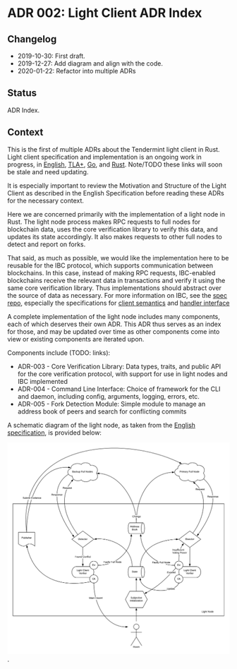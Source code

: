 # ADR 002: Light Client ADR Index

## Changelog

- 2019-10-30: First draft.
- 2019-12-27: Add diagram and align with the code.
- 2020-01-22: Refactor into multiple ADRs

## Status

ADR Index.

## Context

This is the first of multiple ADRs about the Tendermint light client in Rust.
Light client specification and implementation is an ongoing work in progress, in 
[English][english-spec],
[TLA+][tla-spec], 
[Go][go-impl],
and [Rust][rust-impl]. Note/TODO these links will soon be stale and need
updating.

It is especially important to review the Motivation and Structure of the Light
Client as described in the English Specification before reading these ADRs for
the necessary context.

Here we are concerned primarily with the implementation of a light node in Rust.
The light node process makes RPC requests to full nodes for blockchain data, uses
the core verification library to verify this data, and updates its state accordingly. 
It also makes requests to other full nodes to detect and report on forks.

That said, as much as possible, we would like the implementation here to be
reusable for the IBC protocol, which supports communication between blockchains. 
In this case, instead of making RPC requests, IBC-enabled blockchains receive the relevant data in transactions and
verify it using the same core verification library. Thus implementations should
abstract over the source of data as necessary.
For more information on IBC, see the 
[spec repo](https://github.com/cosmos/ics),
especially the specifications for
[client
semantics](https://github.com/cosmos/ics/tree/master/spec/ics-002-client-semantics)
and [handler
interface](https://github.com/cosmos/ics/tree/master/spec/ics-025-handler-interface)

A complete implementation of the light node includes many components, each of
which deserves their own ADR. This ADR thus serves as an index for those, and
may be updated over time as other components come into view or
existing components are iterated upon.

Components include (TODO: links):

- ADR-003 - Core Verification Library: Data types, traits, and public API for
  the core verification protocol, with support for use in light nodes and IBC
  implemented
- ADR-004 - Command Line Interface: Choice of framework for the CLI and
  daemon, including config, arguments, logging, errors, etc.
- ADR-005 - Fork Detection Module: Simple module to manage an address book of 
  peers and search for conflicting commits


A schematic diagram of the light node, as taken from the [English
specification][english-spec], is provided below:

![Light Node Diagram](assets/light-node.png).


[english-spec]: https://github.com/tendermint/spec/tree/bucky/light-reorg/spec/consensus/light
[tla-spec]: https://github.com/interchainio/verification/tree/igor/lite/spec/light-client
[go-impl]: https://github.com/tendermint/tendermint/tree/main/lite2
[rust-impl]: https://github.com/interchainio/tendermint-rs/tree/master/tendermint-lite
